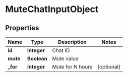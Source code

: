 
# MuteChatInputObject

## Properties
Name | Type | Description | Notes
------------ | ------------- | ------------- | -------------
**id** | **Integer** | Chat ID | 
**mute** | **Boolean** | Mute value | 
**_for** | **Integer** | Mute for N hours |  [optional]



